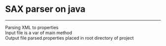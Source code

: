 <h1>SAX parser on java</h1>
<hr>
<p>Parsing XML to properties<br>
Input file is a var of main method<br>
Output file parsed.properties placed in root directory of project

